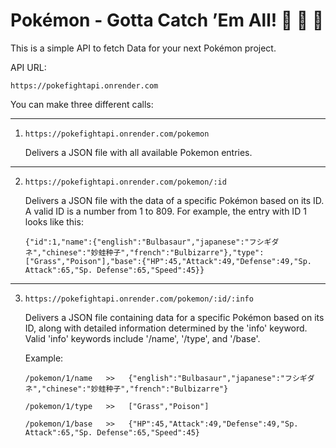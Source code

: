 # Pokémon - Gotta Catch ’Em All! 🐢 🦐 🐳

This is a simple API to fetch Data for your next Pokémon project.

API URL:

`https://pokefightapi.onrender.com`

You can make three different calls:

---

1.  `https://pokefightapi.onrender.com/pokemon`

    Delivers a JSON file with all available Pokemon entries.

---

2.  `https://pokefightapi.onrender.com/pokemon/:id`

    Delivers a JSON file with the data of a specific Pokémon based on its ID. A valid ID is a number from 1 to 809. For example, the entry with ID 1 looks like this:

    `{"id":1,"name":{"english":"Bulbasaur","japanese":"フシギダネ","chinese":"妙蛙种子","french":"Bulbizarre"},"type":["Grass","Poison"],"base":{"HP":45,"Attack":49,"Defense":49,"Sp. Attack":65,"Sp. Defense":65,"Speed":45}}`

---

3.  `https://pokefightapi.onrender.com/pokemon/:id/:info`

    Delivers a JSON file containing data for a specific Pokémon based on its ID, along with detailed information determined by the 'info' keyword. Valid 'info' keywords include '/name', '/type', and '/base'.

    Example:

    `/pokemon/1/name   >>   {"english":"Bulbasaur","japanese":"フシギダネ","chinese":"妙蛙种子","french":"Bulbizarre"}`

    `/pokemon/1/type   >>   ["Grass","Poison"]`

    `/pokemon/1/base   >>   {"HP":45,"Attack":49,"Defense":49,"Sp. Attack":65,"Sp. Defense":65,"Speed":45}`
